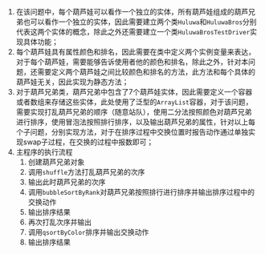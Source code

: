 1. 在该问题中，每个葫芦娃可以看作一个独立的实体，所有葫芦娃组成的葫芦兄弟也可以看作一个独立的实体，因此需要建立两个类`Huluwa`和`HuluwaBros`分别代表这两个实体的概念，除此之外还需要建立一个类`HuluwaBrosTestDriver`实现具体功能；
2. 每个葫芦娃具有属性颜色和排名，因此需要在类中定义两个实例变量来表达，对于每个葫芦娃，需要能够告诉使用者他的颜色和排名，除此之外，针对本问题，还需要定义两个葫芦娃之间比较颜色和排名的方法，此方法和每个具体的葫芦娃无关，因此实现为静态方法；
3. 对于葫芦兄弟类，葫芦兄弟中包含了7个葫芦娃实体，因此需要定义一个容器或者数组来存储这些实体，此处使用了泛型的`ArrayList`容器，对于该问题，需要实现打乱葫芦兄弟的顺序（随意站队），使用二分法按照颜色对葫芦兄弟进行排序，使用冒泡法按照排行排序，以及输出葫芦兄弟的属性，针对以上每个子问题，分别实现方法，对于在排序过程中交换位置时报告动作通过单独实现swap子过程，在交换的过程中报数即可；
4. 主程序的执行流程
    1. 创建葫芦兄弟对象
    2. 调用`shuffle`方法打乱葫芦兄弟的次序
    3. 输出此时葫芦兄弟的次序
    4. 调用`bubbleSortByRank`对葫芦兄弟按照排行进行排序并输出排序过程中的交换动作
    5. 输出排序结果
    6. 再次打乱次序并输出
    7. 调用`qsortByColor`排序并输出交换动作
    8. 输出排序结果
    
